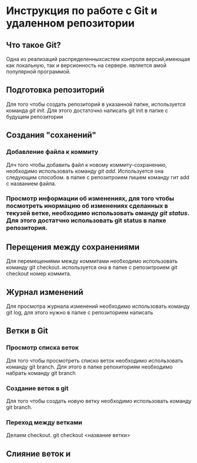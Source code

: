 # Инструкция по работе с Git и удаленном репозитории

## Что такое Git?

Одна из реализаций распределенныхсистем контроля версий,имеющая как локальную, так и версионность на сервере. является амой популярной программой.

## Подготовка репозиторий 
Для того чтобы создать репозиторий в указанной папке, используется команда *git init*. Для этого достаточно написать git init в папке с будущем репозитории


## Создания "соханений"

### Добавление файла к коммиту 

Длч того чтобы добавить файл к новому коммиту-сохранению, необходимо использовать команду *git add*. Используется она следующим способом. в папке с репозитроием пишем команду гит add с названием файла.

### Просмотр информации об изменениях, для того чтобы посмотреть инормацию об изменениях сделанных в текузей ветке, необходимо использовать оманду *git status*. Для этого достатчно использовать git status в папке репозитория. 

## Перещения между сохранениями

Для перемещениями между коммитами необходимо использовать команду git checkout. используется она в папке с репозитроием git checkout номер коммита.


## Журнал изменений
Для просмотра журнала изменений необходимо использовать команду git log, для этого нужно в папке с репозиторием написать

## Ветки в Git
### Просмотр списка веток
Для того чтобы просмотреть списко веток необходимо использовать команду git branch. Для этого в папке репохиториям необходимо набрать команду git branch

### Создание веток в git
Для того чтобы создать новую ветку необходимо использовать команду git branch. 

### Переход между ветками
 Делаем checkout. git checkout <название ветки>


## Слияние веток и 
